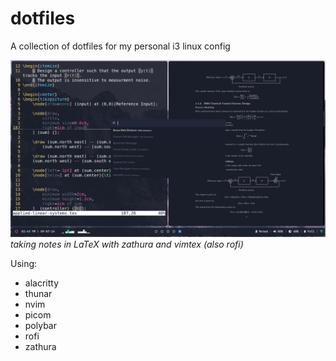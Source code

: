 # dotfiles

A collection of dotfiles for my personal i3 linux config 

![config screenshot](./images/screenshot.png)
*taking notes in LaTeX with zathura and vimtex (also rofi)*

Using:
- alacritty
- thunar
- nvim
- picom
- polybar
- rofi
- zathura


